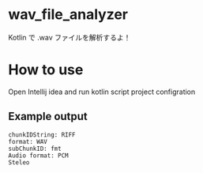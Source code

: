 # wav_file_analyzer

Kotlin で .wav ファイルを解析するよ！

# How to use 

Open Intellij idea and run kotlin script project configration

## Example output 

```
chunkIDString: RIFF
format: WAV
subChunkID: fmt
Audio format: PCM
Steleo
```
